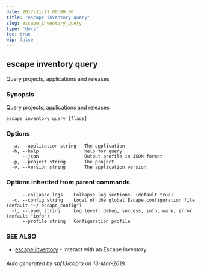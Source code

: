 ```yaml
---
date: 2017-11-11 00:00:00
title: "escape inventory query"
slug: escape_inventory_query
type: "docs"
toc: true
wip: false
---
```

## escape inventory query

Query projects, applications and releases

### Synopsis


Query projects, applications and releases

```
escape inventory query [flags]
```

### Options

```
  -a, --application string   The application
  -h, --help                 help for query
      --json                 Output profile in JSON format
  -p, --project string       The project
  -v, --version string       The application version
```

### Options inherited from parent commands

```
      --collapse-logs    Collapse log sections. (default true)
  -c, --config string    Local of the global Escape configuration file (default "~/.escape_config")
  -l, --level string     Log level: debug, success, info, warn, error (default "info")
      --profile string   Configuration profile
```

### SEE ALSO
* [escape inventory](../escape_inventory/)	 - Interact with an Escape Inventory

###### Auto generated by spf13/cobra on 13-Mar-2018
